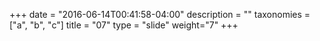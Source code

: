 +++
date = "2016-06-14T00:41:58-04:00"
description = ""
taxonomies = ["a", "b", "c"]
title = "07"
type = "slide"
weight="7"
+++

